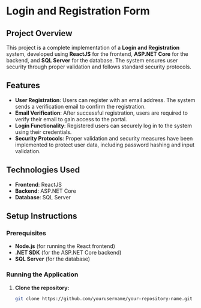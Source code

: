 # Login and Registration Form

## Project Overview
This project is a complete implementation of a **Login and Registration** system, developed using **ReactJS** for the frontend, **ASP.NET Core** for the backend, and **SQL Server** for the database. The system ensures user security through proper validation and follows standard security protocols. 

## Features
- **User Registration**: Users can register with an email address. The system sends a verification email to confirm the registration.
- **Email Verification**: After successful registration, users are required to verify their email to gain access to the portal.
- **Login Functionality**: Registered users can securely log in to the system using their credentials.
- **Security Protocols**: Proper validation and security measures have been implemented to protect user data, including password hashing and input validation.

## Technologies Used
- **Frontend**: ReactJS
- **Backend**: ASP.NET Core
- **Database**: SQL Server

## Setup Instructions
### Prerequisites
- **Node.js** (for running the React frontend)
- **.NET SDK** (for the ASP.NET Core backend)
- **SQL Server** (for the database)

### Running the Application
1. **Clone the repository:**
   ```bash
   git clone https://github.com/yourusername/your-repository-name.git
